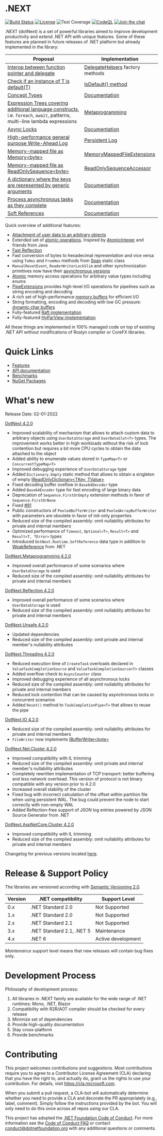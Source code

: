 .NEXT
====
[![Build Status](https://dev.azure.com/dotnet/dotNext/_apis/build/status/dotnet.dotNext?branchName=master)](https://dev.azure.com/dotnet/dotNext/_build/latest?definitionId=1&branchName=master)
[![License](https://img.shields.io/badge/license-MIT-blue.svg)](https://github.com/dotnet/dotNext/blob/master/LICENSE)
![Test Coverage](https://img.shields.io/azure-devops/coverage/dotnet/dotnext/160/master)
[![CodeQL](https://github.com/dotnet/dotNext/workflows/CodeQL/badge.svg)](https://github.com/dotnet/dotNext/actions?query=workflow%3ACodeQL)
[![Join the chat](https://badges.gitter.im/dot_next/community.svg)](https://gitter.im/dot_next/community)

.NEXT (dotNext) is a set of powerful libraries aimed to improve development productivity and extend .NET API with unique features. Some of these features are planned in future releases of .NET platform but already implemented in the library:

| Proposal | Implementation |
| ---- | ---- |
| [Interop between function pointer and delegate](https://github.com/dotnet/csharplang/discussions/3680) | [DelegateHelpers](https://dotnet.github.io/dotNext/api/DotNext.DelegateHelpers.html) factory methods |
| [Check if an instance of T is default(T)](https://github.com/dotnet/corefx/issues/16209) | [IsDefault() method](https://dotnet.github.io/dotNext/api/DotNext.Runtime.Intrinsics.html) |
| [Concept Types](https://github.com/dotnet/csharplang/issues/110) | [Documentation](https://dotnet.github.io/dotNext/features/concept.html) |
| [Expression Trees covering additional language constructs](https://github.com/dotnet/csharplang/issues/158), i.e. `foreach`, `await`, patterns, multi-line lambda expressions | [Metaprogramming](https://dotnet.github.io/dotNext/features/metaprogramming/index.html) |
| [Async Locks](https://github.com/dotnet/corefx/issues/34073) | [Documentation](https://dotnet.github.io/dotNext/features/threading/index.html) |
| [High-performance general purpose Write-Ahead Log](https://github.com/dotnet/corefx/issues/25034) | [Persistent Log](https://dotnet.github.io/dotNext/features/cluster/wal.html)  |
| [Memory-mapped file as Memory&lt;byte&gt;](https://github.com/dotnet/runtime/issues/37227) | [MemoryMappedFileExtensions](https://dotnet.github.io/dotNext/features/io/mmfile.html) |
| [Memory-mapped file as ReadOnlySequence&lt;byte&gt;](https://github.com/dotnet/runtime/issues/24805) | [ReadOnlySequenceAccessor](https://dotnet.github.io/dotNext/api/DotNext.IO.MemoryMappedFiles.ReadOnlySequenceAccessor.html) |
| [A dictionary where the keys are represented by generic arguments](https://github.com/dotnet/runtime/issues/59718) | [Documentation](https://dotnet.github.io/dotNext/features/core/typem.html) |
| [Process asynchronous tasks as they complete](https://github.com/dotnet/runtime/issues/61959) | [Documentation](https://dotnet.github.io/dotNext/features/threading/taskpipe.html) |
| [Soft References](https://github.com/dotnet/runtime/issues/63113) | [Documentation](https://dotnet.github.io/dotNext/features/core/softref.html) |

Quick overview of additional features:

* [Attachment of user data to an arbitrary objects](https://dotnet.github.io/dotNext/features/core/userdata.html)
* Extended set of [atomic operations](https://dotnet.github.io/dotNext/features/core/atomic.html). Inspired by [AtomicInteger](https://docs.oracle.com/javase/10/docs/api/java/util/concurrent/atomic/AtomicInteger.html) and friends from Java
* [Fast Reflection](https://dotnet.github.io/dotNext/features/reflection/fast.html)
* Fast conversion of bytes to hexadecimal representation and vice versa using `ToHex` and `FromHex` methods from [Span](https://dotnet.github.io/dotNext/api/DotNext.Span.html) static class
* `ManualResetEvent`, `ReaderWriterLockSlim` and other synchronization primitives now have their [asynchronous versions](https://dotnet.github.io/dotNext/features/threading/rwlock.html)
* [Atomic](https://dotnet.github.io/dotNext/features/core/atomic.html) memory access operations for arbitrary value types including enums
* [PipeExtensions](https://dotnet.github.io/dotNext/api/DotNext.IO.Pipelines.PipeExtensions.html) provides high-level I/O operations for pipelines such as string encoding and decoding
* A rich set of high-performance [memory buffers](https://dotnet.github.io/dotNext/features/io/buffers.html) for efficient I/O
* String formatting, encoding and decoding with low GC pressure: [dynamic char buffers](https://dotnet.github.io/dotNext/features/io/buffers.html#char-buffer)
* Fully-featured [Raft implementation](https://github.com/dotnet/dotNext/tree/master/src/cluster)
* Fully-featured [HyParView implementation](https://github.com/dotnet/dotNext/tree/master/src/cluster)

All these things are implemented in 100% managed code on top of existing .NET API without modifications of Roslyn compiler or CoreFX libraries.

# Quick Links

* [Features](https://dotnet.github.io/dotNext/features/core/index.html)
* [API documentation](https://dotnet.github.io/dotNext/api.html)
* [Benchmarks](https://dotnet.github.io/dotNext/benchmarks.html)
* [NuGet Packages](https://www.nuget.org/profiles/rvsakno)

# What's new
Release Date: 02-01-2022

<a href="https://www.nuget.org/packages/dotnext/4.2.0">DotNext 4.2.0</a>
* Improved scalability of mechanism that allows to attach custom data to arbitrary objects using `UserDataStorage` and `UserDataSlot<T>` types. The improvement works better in high workloads without the risk of lock contention but requires a bit more CPU cycles to obtain the data attached to the object
* Added ability to enumerate values stored in `TypeMap<T>` or `ConcurrentTypeMap<T>`
* Improved debugging experience of `UserDataStorage` type
* Added `Dictionary.Empty` static method that allows to obtain a singleton of empty [IReadOnlyDictionary&lt;TKey, TValue&gt;](https://docs.microsoft.com/en-us/dotnet/api/system.collections.generic.ireadonlydictionary-2)
* Fixed decoding buffer oveflow in `Base64Decoder` type
* Added `Base64Encoder` type for fast encoding of large binary data
* Deprecation of `Sequence.FirstOrEmpty` extension methods in favor of `Sequence.FirstOrNone`
* Fixed [#91](https://github.com/dotnet/dotNext/pull/91)
* Public constructors of `PooledBufferWriter` and `PooledArrayBufferWriter` with parameters are obsolete in favor of init-only properties
* Reduced size of the compiled assembly: omit nullability attributes for private and internal members
* Optimized performance of `Timeout`, `Optional<T>`, `Result<T>` and `Result<T, TError>` types
* Introduced `DotNext.Runtime.SoftReference` data type in addition to [WeakReference](https://docs.microsoft.com/en-us/dotnet/api/system.weakreference) from .NET

<a href="https://www.nuget.org/packages/dotnext.metaprogramming/4.2.0">DotNext.Metaprogramming 4.2.0</a>
* Improved overall performance of some scenarios where `UserDataStorage` is used
* Reduced size of the compiled assembly: omit nullability attributes for private and internal members

<a href="https://www.nuget.org/packages/dotnext.reflection/4.2.0">DotNext.Reflection 4.2.0</a>
* Improved overall performance of some scenarios where `UserDataStorage` is used
* Reduced size of the compiled assembly: omit nullability attributes for private and internal members

<a href="https://www.nuget.org/packages/dotnext.unsafe/4.2.0">DotNext.Unsafe 4.2.0</a>
* Updated dependencies
* Reduced size of the compiled assembly: omit private and internal member's nullability attributes

<a href="https://www.nuget.org/packages/dotnext.threading/4.2.0">DotNext.Threading 4.2.0</a>
* Reduced execution time of `CreateTask` overloads declared in `ValueTaskCompletionSource` and `ValueTaskCompletionSource<T>` classes
* Added overflow check to `AsyncCounter` class
* Improved debugging experience of all asynchronous locks
* Reduced size of the compiled assembly: omit nullability attributes for private and internal members
* Reduced lock contention that can be caused by asynchronous locks in concurrent scenarios
* Added `Reset()` method to `TaskCompletionPipe<T>` that allows to reuse the pipe

<a href="https://www.nuget.org/packages/dotnext.io/4.2.0">DotNext.IO 4.2.0</a>
* Reduced size of the compiled assembly: omit nullability attributes for private and internal members
* `FileWriter` now implements [IBufferWriter&lt;byte&gt;](https://docs.microsoft.com/en-us/dotnet/api/system.buffers.ibufferwriter-1)

<a href="https://www.nuget.org/packages/dotnext.net.cluster/4.2.0">DotNext.Net.Cluster 4.2.0</a>
* Improved compatibility with IL trimming
* Reduced size of the compiled assembly: omit private and internal member's nullability attributes
* Completely rewritten implementation of TCP transport: better buffering and less network overhead. This version of protocol is not binary compatible with any version prior to 4.2.0
* Increased overall stability of the cluster
* Fixed bug with incorrect calculation of the offset within partition file when using persistent WAL. The bug could prevent the node to start correctly with non-empty WAL
* Added Reflection-free support of JSON log entries powered by JSON Source Generator from .NET

<a href="https://www.nuget.org/packages/dotnext.aspnetcore.cluster/4.2.0">DotNext.AspNetCore.Cluster 4.2.0</a>
* Improved compatibility with IL trimming
* Reduced size of the compiled assembly: omit nullability attributes for private and internal members

Changelog for previous versions located [here](./CHANGELOG.md).

# Release & Support Policy
The libraries are versioned according with [Semantic Versioning 2.0](https://semver.org/).

| Version | .NET compatibility | Support Level |
| ---- | ---- | ---- |
| 0.x | .NET Standard 2.0 | Not Supported |
| 1.x | .NET Standard 2.0 | Not Supported |
| 2.x | .NET Standard 2.1 | Not Supported |
| 3.x | .NET Standard 2.1, .NET 5 | Maintenance |
| 4.x | .NET 6 | Active development |

_Maintenance_ support level means that new releases will contain bug fixes only.

# Development Process
Philosophy of development process:
1. All libraries in .NEXT family are available for the wide range of .NET runtimes: Mono, .NET, Blazor
1. Compatibility with R2R/AOT compiler should be checked for every release
1. Minimize set of dependencies
1. Provide high-quality documentation
1. Stay cross-platform
1. Provide benchmarks

# Contributing
This project welcomes contributions and suggestions.  Most contributions require you to agree to a
Contributor License Agreement (CLA) declaring that you have the right to, and actually do, grant us
the rights to use your contribution. For details, visit https://cla.microsoft.com.

When you submit a pull request, a CLA-bot will automatically determine whether you need to provide
a CLA and decorate the PR appropriately (e.g., label, comment). Simply follow the instructions
provided by the bot. You will only need to do this once across all repos using our CLA.

This project has adopted the [.NET Foundation Code of Conduct](https://dotnetfoundation.org/code-of-conduct).
For more information see the [Code of Conduct FAQ](https://www.contributor-covenant.org/faq/) or
contact [conduct@dotnetfoundation.org](mailto:conduct@dotnetfoundation.org) with any additional questions or comments.